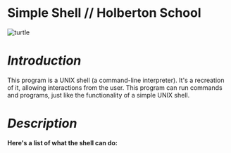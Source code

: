 # Simple Shell // Holberton School
![turtle](https://github.com/PuzzleEmptyM/holbertonschool-simple_shell/assets/57630651/e10a31ad-f94f-4489-8081-60b05d9000f9)

# _Introduction_
This program is a UNIX shell (a command-line interpreter). It's a recreation of it, allowing interactions from the user. This program can run commands and programs, just like the functionality of a simple UNIX shell.

# _Description_
**Here's a list of what the shell can do:**
